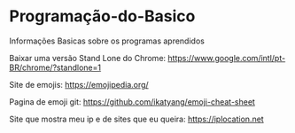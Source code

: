 # Programação-do-Basico
Informações Basicas sobre os programas aprendidos

Baixar uma versão Stand Lone do Chrome: https://www.google.com/intl/pt-BR/chrome/?standlone=1

Site de emojis: https://emojipedia.org/

Pagina de emoji git: https://github.com/ikatyang/emoji-cheat-sheet

Site que mostra meu ip e de sites que eu queira: https://iplocation.net

